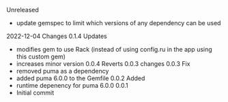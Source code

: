 Unreleased
- update gemspec to limit which versions of any dependency can be used

2022-12-04 Changes
0.1.4
 Updates
 - modifies gem to use Rack (instead of using config.ru in the app using this custom gem)
 - increases minor version
0.0.4
 Reverts 0.0.3 changes
0.0.3
 Fix
 - removed puma as a dependency
 - added puma 6.0.0 to the Gemfile
0.0.2
 Added
  - runtime depenency for puma 6.0.0
0.0.1
  - Initial commit
